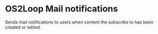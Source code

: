 # OS2Loop Mail notifications

Sends mail notifications to users when content the subscribe to has been created
or edited.
